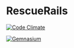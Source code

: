 # RescueRails 

[![Code Climate](https://codeclimate.com/github/ophrescue/RescueRails.png)](https://codeclimate.com/github/ophrescue/RescueRails)

[![Gemnasium](https://gemnasium.com/ophrescue/RescueRails.png)](https://gemnasium.com/ophrescue/RescueRails)
